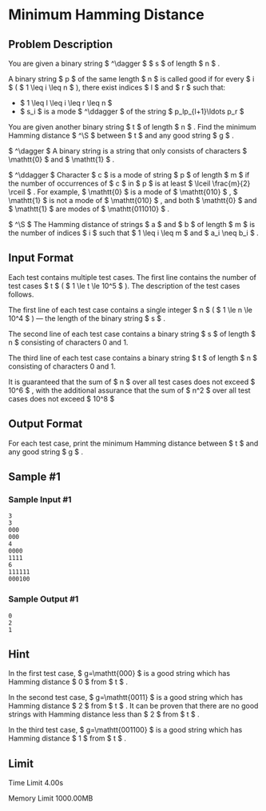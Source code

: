# Minimum Hamming Distance

## Problem Description

You are given a binary string $ ^\dagger $ $ s $ of length $ n $ .

A binary string $ p $ of the same length $ n $ is called good if for every $ i $ ( $ 1 \leq i \leq n $ ), there exist indices $ l $ and $ r $ such that:

- $ 1 \leq l \leq i \leq r \leq n $
- $ s_i $ is a mode $ ^\ddagger $ of the string $ p_lp_{l+1}\ldots p_r $

You are given another binary string $ t $ of length $ n $ . Find the minimum Hamming distance $ ^\S $ between $ t $ and any good string $ g $ .

 $ ^\dagger $ A binary string is a string that only consists of characters $ \mathtt{0} $ and $ \mathtt{1} $ .

 $ ^\ddagger $ Character $ c $ is a mode of string $ p $ of length $ m $ if the number of occurrences of $ c $ in $ p $ is at least $ \lceil \frac{m}{2} \rceil $ . For example, $ \mathtt{0} $ is a mode of $ \mathtt{010} $ , $ \mathtt{1} $ is not a mode of $ \mathtt{010} $ , and both $ \mathtt{0} $ and $ \mathtt{1} $ are modes of $ \mathtt{011010} $ .

 $ ^\S $ The Hamming distance of strings $ a $ and $ b $ of length $ m $ is the number of indices $ i $ such that $ 1 \leq i \leq m $ and $ a_i \neq b_i $ .

## Input Format

Each test contains multiple test cases. The first line contains the number of test cases $ t $ ( $ 1 \le t \le 10^5 $ ). The description of the test cases follows.

The first line of each test case contains a single integer $ n $ ( $ 1 \le n \le 10^4 $ ) — the length of the binary string $ s $ .

The second line of each test case contains a binary string $ s $ of length $ n $ consisting of characters 0 and 1.

The third line of each test case contains a binary string $ t $ of length $ n $ consisting of characters 0 and 1.

It is guaranteed that the sum of $ n $  over all test cases does not exceed $ 10^6 $ , with the additional assurance that the sum of $ n^2 $  over all test cases does not exceed $ 10^8 $

## Output Format

For each test case, print the minimum Hamming distance between $ t $ and any good string $ g $ .

## Sample #1

### Sample Input #1

```
3
3
000
000
4
0000
1111
6
111111
000100
```

### Sample Output #1

```
0
2
1
```

## Hint

In the first test case, $ g=\mathtt{000} $ is a good string which has Hamming distance $ 0 $ from $ t $ .

In the second test case, $ g=\mathtt{0011} $ is a good string which has Hamming distance $ 2 $ from $ t $ . It can be proven that there are no good strings with Hamming distance less than $ 2 $ from $ t $ .

In the third test case, $ g=\mathtt{001100} $ is a good string which has Hamming distance $ 1 $ from $ t $ .

## Limit



Time Limit
4.00s

Memory Limit
1000.00MB
